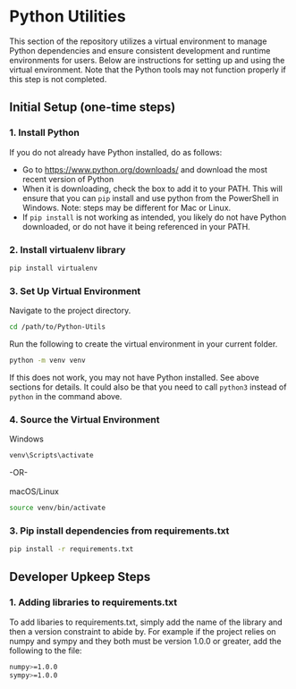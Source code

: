 # Python Utilities

This section of the repository utilizes a virtual environment to manage Python dependencies and ensure consistent development and runtime environments for users. Below are instructions for setting up and using the virtual environment. Note that the Python tools may not function properly if this step is not completed.

## Initial Setup (one-time steps)
### 1. Install Python
If you do not already have Python installed, do as follows:
- Go to https://www.python.org/downloads/ and download the most recent version of Python
- When it is downloading, check the box to add it to your PATH. This will ensure that you can `pip` install and use python from the PowerShell in Windows. Note: steps may be different for Mac or Linux.
- If `pip install` is not working as intended, you likely do not have Python downloaded, or do not have it being referenced in your PATH.

### 2. Install virtualenv library
```bash
pip install virtualenv
```

### 3. Set Up Virtual Environment
Navigate to the project directory.
```bash
cd /path/to/Python-Utils
```

Run the following to create the virtual environment in your current folder.
```bash
python -m venv venv
```
If this does not work, you may not have Python installed. See above sections for details. It could also be that you need to call `python3` instead of `python` in the command above.
  
### 4. Source the Virtual Environment
Windows
```bash
venv\Scripts\activate
```
-OR-<br><br>
macOS/Linux
```bash
source venv/bin/activate
```

### 3. Pip install dependencies from requirements.txt
```bash
pip install -r requirements.txt
```

## Developer Upkeep Steps
### 1. Adding libraries to requirements.txt
To add libaries to requirements.txt, simply add the name of the library and then a version constraint to abide by. For example if the project relies on numpy and sympy and they both must be version 1.0.0 or greater, add the following to the file:
```bash
numpy>=1.0.0
sympy>=1.0.0
```
